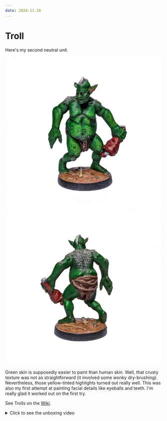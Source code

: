 ```yaml
---
date: 2024-11-20
---
```

# Troll

Here's my second neutral unit.

![Troll front](../assets/troll_front.jpg)
![Troll back](../assets/troll_back.jpg)

Green skin is supposedly easier to paint than human skin.
Well, that crusty texture was not as straightforward (it involved some wonky dry-brushing).
Nevertheless, those yellow-tinted highlights turned out really well.
This was also my first attempt at painting facial details like eyeballs and teeth.
I'm really glad it worked out on the first try.

See Trolls on the [Wiki](https://homm3bg.wiki/units/trolls).

<details><summary>Click to see the unboxing video</summary>
  <iframe width="1280" height="720" src="https://youtube.com/embed/RCvJ-YIeEgY?start=1972&end=1979&mute=1" frameborder="0" allowfullscreen></iframe>
</details>
